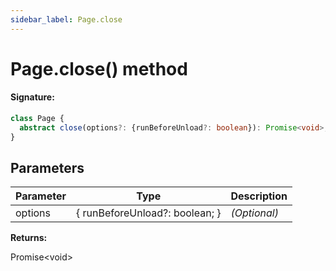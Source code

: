 ```yaml
---
sidebar_label: Page.close
---
```


# Page.close() method

#### Signature:

```typescript
class Page {
  abstract close(options?: {runBeforeUnload?: boolean}): Promise<void>;
}
```

## Parameters

| Parameter | Type                           | Description  |
| --------- | ------------------------------ | ------------ |
| options   | { runBeforeUnload?: boolean; } | _(Optional)_ |

**Returns:**

Promise&lt;void&gt;
